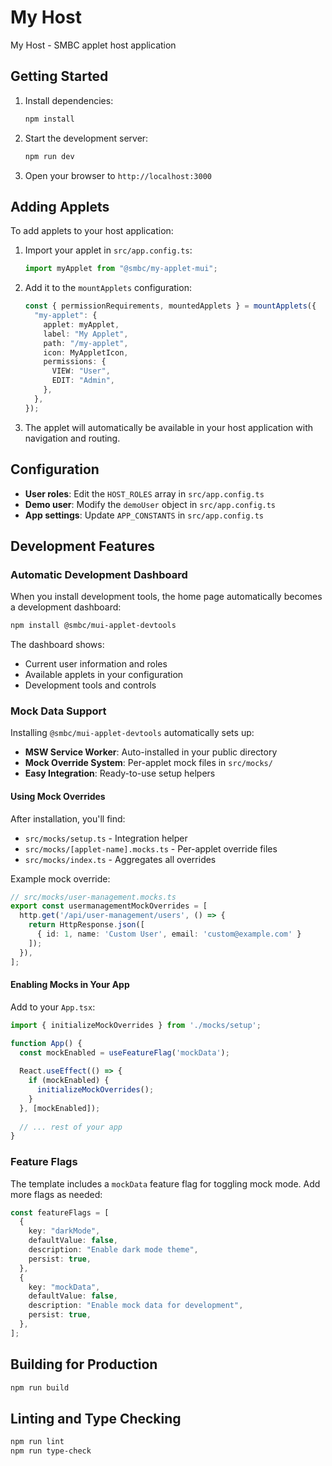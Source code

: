 # My Host

My Host - SMBC applet host application

## Getting Started

1. Install dependencies:
   ```bash
   npm install
   ```

2. Start the development server:
   ```bash
   npm run dev
   ```

3. Open your browser to `http://localhost:3000`

## Adding Applets

To add applets to your host application:

1. Import your applet in `src/app.config.ts`:
   ```typescript
   import myApplet from "@smbc/my-applet-mui";
   ```

2. Add it to the `mountApplets` configuration:
   ```typescript
   const { permissionRequirements, mountedApplets } = mountApplets({
     "my-applet": {
       applet: myApplet,
       label: "My Applet",
       path: "/my-applet", 
       icon: MyAppletIcon,
       permissions: {
         VIEW: "User",
         EDIT: "Admin",
       },
     },
   });
   ```

3. The applet will automatically be available in your host application with navigation and routing.

## Configuration

- **User roles**: Edit the `HOST_ROLES` array in `src/app.config.ts`
- **Demo user**: Modify the `demoUser` object in `src/app.config.ts`
- **App settings**: Update `APP_CONSTANTS` in `src/app.config.ts`

## Development Features

### Automatic Development Dashboard

When you install development tools, the home page automatically becomes a development dashboard:

```bash
npm install @smbc/mui-applet-devtools
```

The dashboard shows:
- Current user information and roles
- Available applets in your configuration  
- Development tools and controls

### Mock Data Support

Installing `@smbc/mui-applet-devtools` automatically sets up:
- **MSW Service Worker**: Auto-installed in your public directory
- **Mock Override System**: Per-applet mock files in `src/mocks/`
- **Easy Integration**: Ready-to-use setup helpers

#### Using Mock Overrides

After installation, you'll find:
- `src/mocks/setup.ts` - Integration helper
- `src/mocks/[applet-name].mocks.ts` - Per-applet override files
- `src/mocks/index.ts` - Aggregates all overrides

Example mock override:
```typescript
// src/mocks/user-management.mocks.ts
export const usermanagementMockOverrides = [
  http.get('/api/user-management/users', () => {
    return HttpResponse.json([
      { id: 1, name: 'Custom User', email: 'custom@example.com' }
    ]);
  }),
];
```

#### Enabling Mocks in Your App

Add to your `App.tsx`:
```typescript
import { initializeMockOverrides } from './mocks/setup';

function App() {
  const mockEnabled = useFeatureFlag('mockData');
  
  React.useEffect(() => {
    if (mockEnabled) {
      initializeMockOverrides();
    }
  }, [mockEnabled]);
  
  // ... rest of your app
}
```

### Feature Flags

The template includes a `mockData` feature flag for toggling mock mode. Add more flags as needed:

```typescript
const featureFlags = [
  {
    key: "darkMode",
    defaultValue: false,
    description: "Enable dark mode theme",
    persist: true,
  },
  {
    key: "mockData", 
    defaultValue: false,
    description: "Enable mock data for development",
    persist: true,
  },
];
```

## Building for Production

```bash
npm run build
```

## Linting and Type Checking

```bash
npm run lint
npm run type-check
```